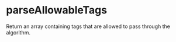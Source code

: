 # parseAllowableTags

Return an array containing tags that are allowed to pass through the
algorithm.